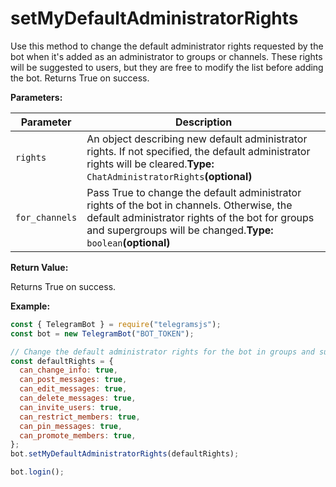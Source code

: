 # setMyDefaultAdministratorRights

Use this method to change the default administrator rights requested by the bot when it's added as an administrator to groups or channels. These rights will be suggested to users, but they are free to modify the list before adding the bot. Returns True on success.

**Parameters:**

| Parameter      | Description                                                                                                                                                                                                      |
| -------------- | ---------------------------------------------------------------------------------------------------------------------------------------------------------------------------------------------------------------- |
| `rights`       | An object describing new default administrator rights. If not specified, the default administrator rights will be cleared.**Type:** `ChatAdministratorRights`**(optional)**                                      |
| `for_channels` | Pass True to change the default administrator rights of the bot in channels. Otherwise, the default administrator rights of the bot for groups and supergroups will be changed.**Type:** `boolean`**(optional)** |

**Return Value:**

Returns True on success.

**Example:**

```javascript
const { TelegramBot } = require("telegramsjs");
const bot = new TelegramBot("BOT_TOKEN");

// Change the default administrator rights for the bot in groups and supergroups
const defaultRights = {
  can_change_info: true,
  can_post_messages: true,
  can_edit_messages: true,
  can_delete_messages: true,
  can_invite_users: true,
  can_restrict_members: true,
  can_pin_messages: true,
  can_promote_members: true,
};
bot.setMyDefaultAdministratorRights(defaultRights);

bot.login();
```

